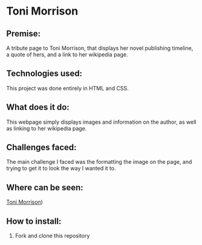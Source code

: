 # Toni Morrison

## Premise: 
A tribute page to Toni Morrison, that displays her novel publishing timeline, a quote of hers, and a link to her wikipedia page.

## Technologies used: 
This project was done entirely in HTML and CSS.

## What does it do: 
This webpage simply displays images and information on the author, as well as linking to her wikipedia page.

## Challenges faced:
The main challenge I faced was the formatting the image on the page, and trying to get it to look the way I wanted it to.

## Where can be seen: 
[Toni Morrison](https://sarahknego.github.io/Toni-Morrison/)) 

## How to install:
1. Fork and clone this repository

